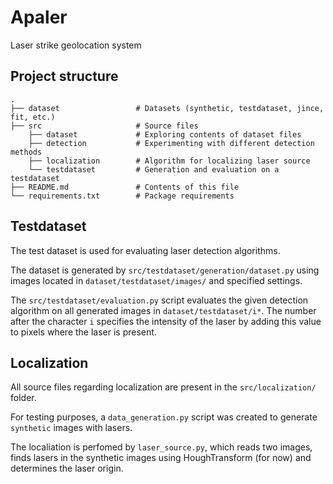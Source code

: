 # Apaler
Laser strike geolocation system




## Project structure

    .
    ├── dataset                 # Datasets (synthetic, testdataset, jince, fit, etc.)
    ├── src                     # Source files
        ├── dataset             # Exploring contents of dataset files
        ├── detection           # Experimenting with different detection methods
        ├── localization        # Algorithm for localizing laser source
        └── testdataset         # Generation and evaluation on a testdataset 
    ├── README.md               # Contents of this file
    └── requirements.txt        # Package requirements 

## Testdataset

The test dataset is used for evaluating laser detection algorithms.

The dataset is generated by `src/testdataset/generation/dataset.py`
using images located in `dataset/testdataset/images/` and specified settings.

The `src/testdataset/evaluation.py` script evaluates the given detection
algorithm on all generated images in `dataset/testdataset/i*`. 
The number after the character `i` specifies the intensity of 
the laser by adding this value to pixels where the laser is present.

## Localization

All source files regarding localization are present in the `src/localization/` folder.

For testing purposes, a `data_generation.py` script was created 
to generate `synthetic` images with lasers.

The localiation is perfomed by `laser_source.py`, which reads two images,
finds lasers in the synthetic images using HoughTransform (for now) and 
determines the laser origin. 